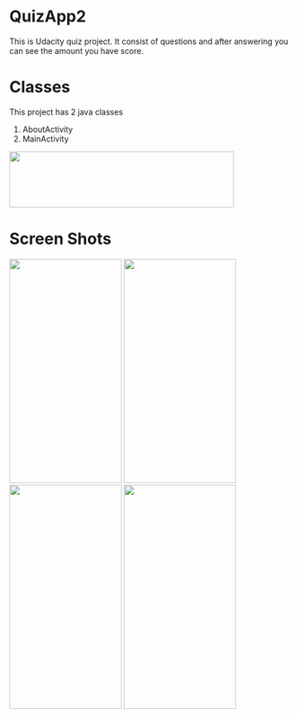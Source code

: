 # QuizApp2
This is Udacity quiz project.
It consist of questions and after answering you can see the amount you have score.

# Classes
This project has 2 java classes
1. AboutActivity
2. MainActivity

[<img src="https://images.indianexpress.com/2017/01/google-drive-logo-759.jpg" width="400" height="100">](https://encrypted-tbn0.gstatic.com/images?q=tbn:ANd9GcTQtJuUxmTCHoOU8a7XMUoEXE793FzdaWu5NcR3kCvACm2yGAsTRw)

# Screen Shots

<img src="Screen_Sorts/one.png" width="200" height="400"/>

<img src="Screen_Sorts/two.png" width="200" height="400"/>

<img src="Screen_Sorts/three.png" width="200" height="400"/>

<img src="Screen_Sorts/four.jpg" width="200" height="400"/>
